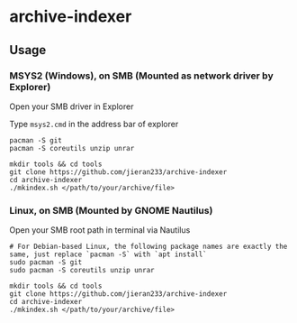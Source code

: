 # archive-indexer

## Usage

### MSYS2 (Windows), on SMB (Mounted as network driver by Explorer)

Open your SMB driver in Explorer

Type `msys2.cmd` in the address bar of explorer

```shell
pacman -S git
pacman -S coreutils unzip unrar

mkdir tools && cd tools
git clone https://github.com/jieran233/archive-indexer
cd archive-indexer
./mkindex.sh </path/to/your/archive/file>
```

### Linux, on SMB (Mounted by GNOME Nautilus)

Open your SMB root path in terminal via Nautilus

```shell
# For Debian-based Linux, the following package names are exactly the same, just replace `pacman -S` with `apt install`
sudo pacman -S git
sudo pacman -S coreutils unzip unrar

mkdir tools && cd tools
git clone https://github.com/jieran233/archive-indexer
cd archive-indexer
./mkindex.sh </path/to/your/archive/file>
```